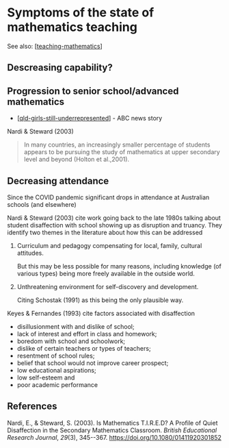 # Symptoms of the state of mathematics teaching

See also: [[teaching-mathematics]]

## Descreasing capability?

## Progression to senior school/advanced mathematics

- [[qld-girls-still-underrepresented]] - ABC news story

Nardi & Steward (2003)
> In many countries, an increasingly smaller percentage of students appears to be pursuing the study of mathematics at upper secondary level and beyond (Holton et al.,2001).

## Decreasing attendance

Since the COVID pandemic significant drops in attendance at Australian schools (and elsewhere)

Nardi & Steward (2003) cite work going back to the late 1980s talking about student disaffection with school showing up as disruption and truancy. They identify two themes in the literature about how this can be addressed

1. Curriculum and pedagogy compensating for local, family, cultural attitudes.

    But this may be less possible for many reasons, including knowledge (of various types) being more freely available in the outside world.
2. Unthreatening environment for self-discovery and development.

    Citing Schostak (1991) as this being the only plausible way.

Keyes & Fernandes (1993) cite factors associated with disaffection

- disillusionment with and dislike of school; 
- lack of interest and effort in class and homework; 
- boredom with school and schoolwork; 
- dislike of certain teachers or types of teachers; 
- resentment of school rules; 
- belief that school would not improve career prospect; 
- low educational aspirations; 
- low self-esteem and 
- poor academic performance 



## References

Nardi, E., & Steward, S. (2003). Is Mathematics T.I.R.E.D? A Profile of Quiet Disaffection in the Secondary Mathematics Classroom. *British Educational Research Journal*, *29*(3), 345--367. <https://doi.org/10.1080/01411920301852>

[//begin]: # "Autogenerated link references for markdown compatibility"
[teaching-mathematics]: teaching-mathematics "Teaching Mathematics"
[qld-girls-still-underrepresented]: qld-girls-still-underrepresented "Queensland girls still underrepresented in specialist maths despite push to increase participation - ABC News"
[//end]: # "Autogenerated link references"